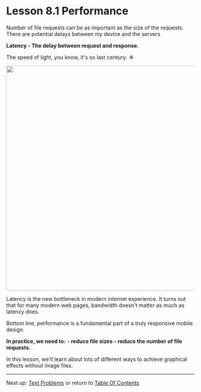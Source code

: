 # Lesson 8.1 Performance

Number of file requests can be as important as the size of the requests. There are potential delays between my device and the servers

**Latency - The delay between request and response.**

The speed of light, you know, it's so last century. :sunny:

<img src="https://discourse-cdn-sjc3.com/udacity/uploads/default/optimized/4X/f/f/4/ff4b86699d2042d5a31fdc1ae492e6bf0c50dbaf_1_666x500.jpg" width=600>

Latency is the new bottleneck in modern internet experience. It turns out that for many modern web pages, bandwidth doesn't matter as much as latency does.

Bottom line, performance is a fundamental part of a truly responsive mobile design. 

**In practice, we need to:**
**- reduce file sizes**
**- reduce the number of file requests.**

In this lesson, we'll learn about lots of different ways to achieve graphical effects without image files.

- - -
Next up: [Text Problems](ND024_Part2_Lesson08_02.md) or return to [Table Of Contents](./ND024_TableOfContents.md)
